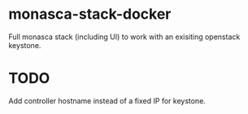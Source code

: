 # monasca-stack-docker
Full monasca stack (including UI) to work with an exisiting openstack keystone.  

# TODO 
Add controller hostname instead of a fixed IP for keystone. 
